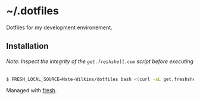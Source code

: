 # ~/.dotfiles

Dotfiles for my development environement.

## Installation

###### Note: Inspect the integrity of the `get.freshshell.com` script before executing

```bash
$ FRESH_LOCAL_SOURCE=Nate-Wilkins/dotfiles bash <(curl -sL get.freshshell.com)
```

Managed with [fresh].

[fresh]: http://freshshell.com